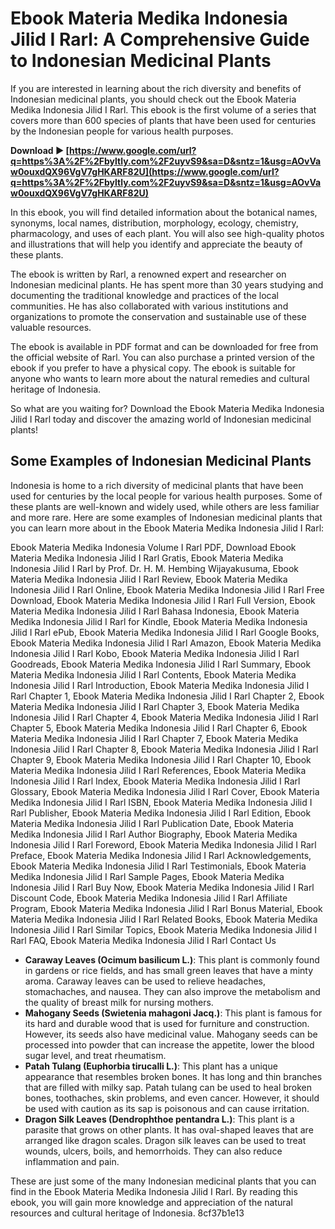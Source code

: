 
 
# Ebook Materia Medika Indonesia Jilid I Rarl: A Comprehensive Guide to Indonesian Medicinal Plants
  
If you are interested in learning about the rich diversity and benefits of Indonesian medicinal plants, you should check out the Ebook Materia Medika Indonesia Jilid I Rarl. This ebook is the first volume of a series that covers more than 600 species of plants that have been used for centuries by the Indonesian people for various health purposes.
 
**Download ► [https://www.google.com/url?q=https%3A%2F%2Fbyltly.com%2F2uyvS9&sa=D&sntz=1&usg=AOvVaw0ouxdQX96VgV7gHKARF82U](https://www.google.com/url?q=https%3A%2F%2Fbyltly.com%2F2uyvS9&sa=D&sntz=1&usg=AOvVaw0ouxdQX96VgV7gHKARF82U)**


  
In this ebook, you will find detailed information about the botanical names, synonyms, local names, distribution, morphology, ecology, chemistry, pharmacology, and uses of each plant. You will also see high-quality photos and illustrations that will help you identify and appreciate the beauty of these plants.
  
The ebook is written by Rarl, a renowned expert and researcher on Indonesian medicinal plants. He has spent more than 30 years studying and documenting the traditional knowledge and practices of the local communities. He has also collaborated with various institutions and organizations to promote the conservation and sustainable use of these valuable resources.
  
The ebook is available in PDF format and can be downloaded for free from the official website of Rarl. You can also purchase a printed version of the ebook if you prefer to have a physical copy. The ebook is suitable for anyone who wants to learn more about the natural remedies and cultural heritage of Indonesia.
  
So what are you waiting for? Download the Ebook Materia Medika Indonesia Jilid I Rarl today and discover the amazing world of Indonesian medicinal plants!
  
## Some Examples of Indonesian Medicinal Plants
  
Indonesia is home to a rich diversity of medicinal plants that have been used for centuries by the local people for various health purposes. Some of these plants are well-known and widely used, while others are less familiar and more rare. Here are some examples of Indonesian medicinal plants that you can learn more about in the Ebook Materia Medika Indonesia Jilid I Rarl:
 
Ebook Materia Medika Indonesia Volume I Rarl PDF,  Download Ebook Materia Medika Indonesia Jilid I Rarl Gratis,  Ebook Materia Medika Indonesia Jilid I Rarl by Prof. Dr. H. M. Hembing Wijayakusuma,  Ebook Materia Medika Indonesia Jilid I Rarl Review,  Ebook Materia Medika Indonesia Jilid I Rarl Online,  Ebook Materia Medika Indonesia Jilid I Rarl Free Download,  Ebook Materia Medika Indonesia Jilid I Rarl Full Version,  Ebook Materia Medika Indonesia Jilid I Rarl Bahasa Indonesia,  Ebook Materia Medika Indonesia Jilid I Rarl for Kindle,  Ebook Materia Medika Indonesia Jilid I Rarl ePub,  Ebook Materia Medika Indonesia Jilid I Rarl Google Books,  Ebook Materia Medika Indonesia Jilid I Rarl Amazon,  Ebook Materia Medika Indonesia Jilid I Rarl Kobo,  Ebook Materia Medika Indonesia Jilid I Rarl Goodreads,  Ebook Materia Medika Indonesia Jilid I Rarl Summary,  Ebook Materia Medika Indonesia Jilid I Rarl Contents,  Ebook Materia Medika Indonesia Jilid I Rarl Introduction,  Ebook Materia Medika Indonesia Jilid I Rarl Chapter 1,  Ebook Materia Medika Indonesia Jilid I Rarl Chapter 2,  Ebook Materia Medika Indonesia Jilid I Rarl Chapter 3,  Ebook Materia Medika Indonesia Jilid I Rarl Chapter 4,  Ebook Materia Medika Indonesia Jilid I Rarl Chapter 5,  Ebook Materia Medika Indonesia Jilid I Rarl Chapter 6,  Ebook Materia Medika Indonesia Jilid I Rarl Chapter 7,  Ebook Materia Medika Indonesia Jilid I Rarl Chapter 8,  Ebook Materia Medika Indonesia Jilid I Rarl Chapter 9,  Ebook Materia Medika Indonesia Jilid I Rarl Chapter 10,  Ebook Materia Medika Indonesia Jilid I Rarl References,  Ebook Materia Medika Indonesia Jilid I Rarl Index,  Ebook Materia Medika Indonesia Jilid I Rarl Glossary,  Ebook Materia Medika Indonesia Jilid I Rarl Cover,  Ebook Materia Medika Indonesia Jilid I Rarl ISBN,  Ebook Materia Medika Indonesia Jilid I Rarl Publisher,  Ebook Materia Medika Indonesia Jilid I Rarl Edition,  Ebook Materia Medika Indonesia Jilid I Rarl Publication Date,  Ebook Materia Medika Indonesia Jilid I Rarl Author Biography,  Ebook Materia Medika Indonesia Jilid I Rarl Foreword,  Ebook Materia Medika Indonesia Jilid I Rarl Preface,  Ebook Materia Medika Indonesia Jilid I Rarl Acknowledgements,  Ebook Materia Medika Indonesia Jilid I Rarl Testimonials,  Ebook Materia Medika Indonesia Jilid I Rarl Sample Pages,  Ebook Materia Medika Indonesia Jilid I Rarl Buy Now,  Ebook Materia Medika Indonesia Jilid I Rarl Discount Code,  Ebook Materia Medika Indonesia Jilid I Rarl Affiliate Program,  Ebook Materia Medika Indonesia Jilid I Rarl Bonus Material,  Ebook Materia Medika Indonesia Jilid I Rarl Related Books,  Ebook Materia Medika Indonesia Jilid I Rarl Similar Topics,  Ebook Materia Medika Indonesia Jilid I Rarl FAQ,  Ebook Materia Medika Indonesia Jilid I Rarl Contact Us
  
- **Caraway Leaves (Ocimum basilicum L.)**: This plant is commonly found in gardens or rice fields, and has small green leaves that have a minty aroma. Caraway leaves can be used to relieve headaches, stomachaches, and nausea. They can also improve the metabolism and the quality of breast milk for nursing mothers.
- **Mahogany Seeds (Swietenia mahagoni Jacq.)**: This plant is famous for its hard and durable wood that is used for furniture and construction. However, its seeds also have medicinal value. Mahogany seeds can be processed into powder that can increase the appetite, lower the blood sugar level, and treat rheumatism.
- **Patah Tulang (Euphorbia tirucalli L.)**: This plant has a unique appearance that resembles broken bones. It has long and thin branches that are filled with milky sap. Patah tulang can be used to heal broken bones, toothaches, skin problems, and even cancer. However, it should be used with caution as its sap is poisonous and can cause irritation.
- **Dragon Silk Leaves (Dendrophthoe pentandra L.)**: This plant is a parasite that grows on other plants. It has oval-shaped leaves that are arranged like dragon scales. Dragon silk leaves can be used to treat wounds, ulcers, boils, and hemorrhoids. They can also reduce inflammation and pain.

These are just some of the many Indonesian medicinal plants that you can find in the Ebook Materia Medika Indonesia Jilid I Rarl. By reading this ebook, you will gain more knowledge and appreciation of the natural resources and cultural heritage of Indonesia.
 8cf37b1e13
 

